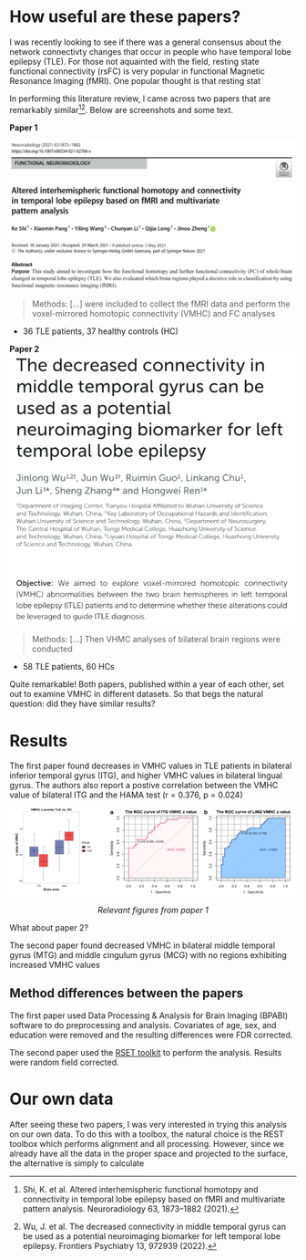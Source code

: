 # How useful are these papers?

I was recently looking to see if there was a general consensus about the network connectivty changes that occur in people who have temporal lobe epilepsy (TLE). For those not aquainted with the field, resting state functional connectivity (rsFC) is very popular in functional Magnetic Resonance Imaging (fMRI). One popular thought is that resting stat

In performing this literature review, I came across two papers that are remarkably similar[^1][^2]. Below are screenshots and some text.

**Paper 1**

<img src="/assets/functionalHomotopy.png" width="800">

> Methods: [...] were included to collect the fMRI data and perform the voxel-mirrored homotopic connectivity (VMHC) and FC analyses

* 36 TLE patients, 37 healthy controls (HC)

**Paper 2**
<img src="/assets/voxelMirroredHomotopy.png" width="800">
 
> Methods: [...] Then VHMC analyses of bilateral brain regions were conducted

* 58 TLE patients, 60 HCs

Quite remarkable! Both papers, published within a year of each other, set out to examine VMHC in different datasets. So that begs the natural question: did they have similar results?

# Results

The first paper found decreases in VMHC values in TLE patients in bilateral inferior temporal gyrus (ITG), and higher VMHC values in bilateral lingual gyrus. The authors also report a postive correlation between the VMHC value of bilateral ITG and the HAMA test (r = 0.376, p = 0.024)

<img src="/assets/paper1Figs.png" width="800">
<p align="center"><em> Relevant figures from paper 1 </em></p>

What about paper 2?

The second paper found decreased VMHC in bilateral middle temporal gyrus (MTG) and middle cingulum gyrus (MCG) with no regions exhibiting increased VMHC values

## Method differences between the papers

The first paper used Data Processing & Analysis for Brain Imaging (BPABI) software to do preprocessing and analysis. Covariates of age, sex, and education were removed and the resulting differences were FDR corrected.

The second paper used the [RSET toolkit](http://www.restfmri.net/forum/) to perform the analysis. Results were random field corrected. 

# Our own data

After seeing these two papers, I was very interested in trying this analysis on our own data. To do this with a toolbox, the natural choice is the REST toolbox which performs alignment and all processing. However, since we already have all the data in the proper space and projected to the surface, the alternative is simply to calculate 

[^1]: Shi, K. et al. Altered interhemispheric functional homotopy and connectivity in temporal lobe epilepsy based on fMRI and multivariate pattern analysis. Neuroradiology 63, 1873–1882 (2021).
  
[^2]: Wu, J. et al. The decreased connectivity in middle temporal gyrus can be used as a potential neuroimaging biomarker for left temporal lobe epilepsy. Frontiers Psychiatry 13, 972939 (2022).

